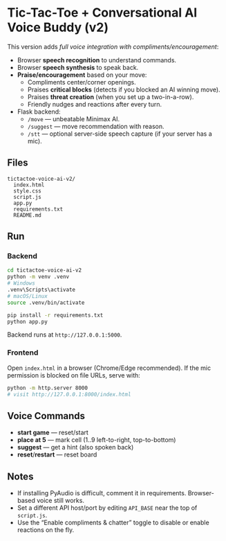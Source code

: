 # Tic-Tac-Toe + Conversational AI Voice Buddy (v2)

This version adds *full voice integration with compliments/encouragement*:

- Browser **speech recognition** to understand commands.
- Browser **speech synthesis** to speak back.
- **Praise/encouragement** based on your move:
  - Compliments center/corner openings.
  - Praises **critical blocks** (detects if you blocked an AI winning move).
  - Praises **threat creation** (when you set up a two-in-a-row).
  - Friendly nudges and reactions after every turn.
- Flask backend:
  - `/move` — unbeatable Minimax AI.
  - `/suggest` — move recommendation with reason.
  - `/stt` — optional server-side speech capture (if your server has a mic).

## Files
```
tictactoe-voice-ai-v2/
  index.html
  style.css
  script.js
  app.py
  requirements.txt
  README.md
```

## Run
### Backend
```bash
cd tictactoe-voice-ai-v2
python -m venv .venv
# Windows
.venv\Scripts\activate
# macOS/Linux
source .venv/bin/activate

pip install -r requirements.txt
python app.py
```
Backend runs at `http://127.0.0.1:5000`.

### Frontend
Open `index.html` in a browser (Chrome/Edge recommended). If the mic permission is blocked on file URLs, serve with:
```bash
python -m http.server 8000
# visit http://127.0.0.1:8000/index.html
```

## Voice Commands
- **start game** — reset/start
- **place at 5** — mark cell (1..9 left-to-right, top-to-bottom)
- **suggest** — get a hint (also spoken back)
- **reset**/**restart** — reset board

## Notes
- If installing PyAudio is difficult, comment it in requirements. Browser-based voice still works.
- Set a different API host/port by editing `API_BASE` near the top of `script.js`.
- Use the “Enable compliments & chatter” toggle to disable or enable reactions on the fly.
